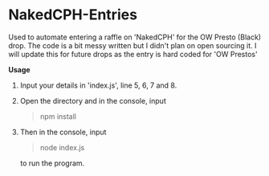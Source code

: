 
# NakedCPH-Entries
Used to automate entering a raffle on 'NakedCPH' for the OW Presto (Black) drop.
The code is a bit messy written but I didn't plan on open sourcing it.
I will update this for future drops as the entry is hard coded for 'OW Prestos'

**Usage**

1. Input your details in 'index.js', line 5, 6, 7 and 8.

2. Open the directory and in the console, input

   > npm install

2. Then in the console, input

   > node index.js
   
   to run the program.
   